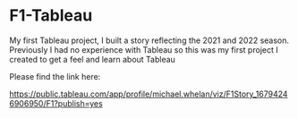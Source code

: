 # F1-Tableau
My first Tableau project, I built a story reflecting the 2021 and 2022 season. Previously I had no experience with Tableau so this was my first project I created to get a feel and learn about Tableau

Please find the link here:

https://public.tableau.com/app/profile/michael.whelan/viz/F1Story_16794246906950/F1?publish=yes
